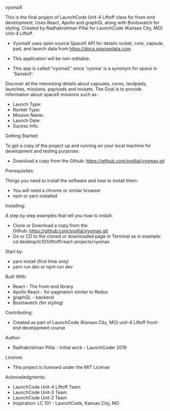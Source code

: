 vyomaX

This is the final project of LaunchCode Unit-4 Liftoff class for front-end development.
Uses  React, Apollo and graphQL along with Bootswatch for styling.
Created by Radhakrishnan Pillai for LaunchCode (Kansas City, MO) Unit-4 Liftoff.

- VyomaX uses open source SpaceX API for details rocket, core, capsule, pad, and launch data
   from https://docs.spacexdata.com.

- This application will be non-editable.

- This app is called “vyomaX” since 'vyoma' is a synonym for  space in 'Sanskrit'.

Discover all the interesting details about capsules, cores, landpads, launches, missions, payloads and rockets.
The Goal is to provide information about spaceX missions such as :

- Launch Type:
- Rocket Type:
- Mission Name:
- Launch Date:
- Sucess Info.

Getting Started:

To get a copy of the project up and running on your local machine for development and testing purposes:

* Download a copy from the Github: https://github.com/srpillai/vyomax.git

Prerequisites:

Things you need to install the software and how to install them:

* You will need a chrome or similar browser
* npm or yarn installed

Installing:

A step by step examples that tell you how to install:
* Clone or Download a copy from the Github: https://github.com/srpillai/vyomax.git
* Go or CD  to the cloned or downloaded page in Terminal as in example:  cd desktop/lc101/liftoff/react-projects/vyomax

Start by:
*  yarn install (first time only)
*  yarn run dev or npm run dev

Built With:

* React - The front-end library
* Apollo React - for pagination similar to Redux
* graphQL - backend
* Bootswatch (for styling)

Contributing:

* Created as part of LaunchCode (Kansas City, MO) unit-4 Liftoff front-end development course

Author:

* Radhakrishnan Pillai - Initial work - LaunchCoder 2019

License:

* This project is licensed under the MIT License

Acknowledgments:

* LaunchCode Unit-4 Liftoff Team
* LaunchCode Unit-3 Team
* LaunchCode Unit-2 Team
* Inspiration: LC 101 - LaunchCode, Kansas City, MO
